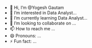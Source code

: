 - 👋 Hi, I’m @Yogesh Gautam
- 👀 I’m interested in Data Analyst...
- 🌱 I’m currently learning Data Analyst...
- 💞️ I’m looking to collaborate on ...
- 📫 How to reach me ...
- 😄 Pronouns: ...
- ⚡ Fun fact: ...

<!---
yogeshgautamdeveloper/yogeshgautamdeveloper is a ✨ special ✨ repository because its `README.md` (this file) appears on your GitHub profile.
You can click the Preview link to take a look at your changes.
--->
